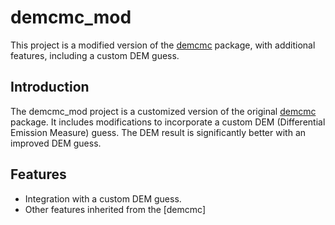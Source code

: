 # demcmc_mod

This project is a modified version of the [demcmc](https://github.com/dstansby/demcmc) package, with additional features, including a custom DEM guess.

## Introduction

The demcmc_mod project is a customized version of the original [demcmc](https://github.com/dstansby/demcmc) package. It includes modifications to incorporate a custom DEM (Differential Emission Measure) guess. The DEM result is significantly better with an improved DEM guess.

## Features

- Integration with a custom DEM guess.
- Other features inherited from the [demcmc]

